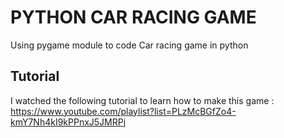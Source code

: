 # PYTHON CAR RACING GAME

Using pygame module to code Car racing game in python 

## Tutorial

I watched the following tutorial to learn how to make this game :    https://www.youtube.com/playlist?list=PLzMcBGfZo4-kmY7Nh4kI9kPPnxJ5JMRPj 
